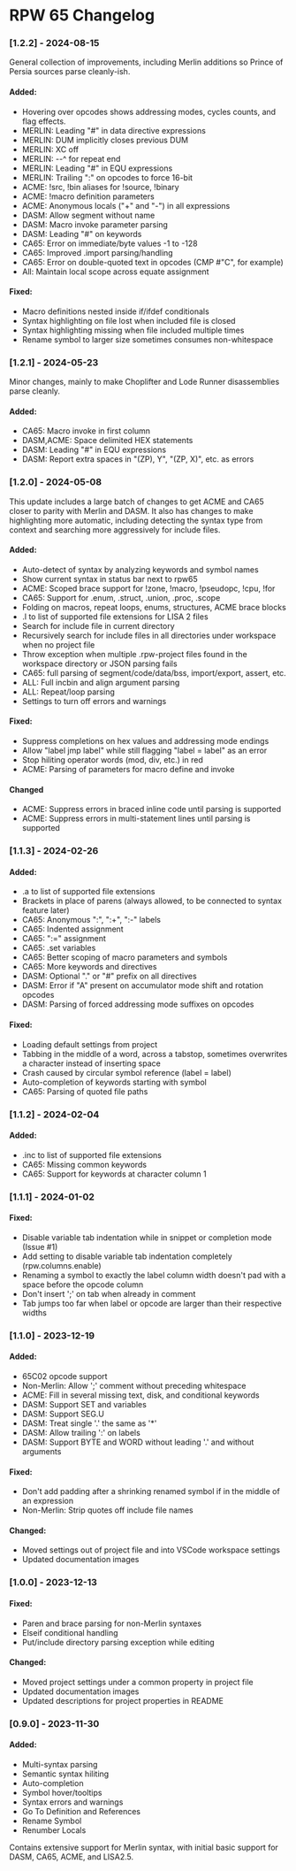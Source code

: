 # RPW 65 Changelog

### [1.2.2] - 2024-08-15

General collection of improvements, including Merlin additions so Prince of Persia sources parse cleanly-ish.

#### Added:
* Hovering over opcodes shows addressing modes, cycles counts, and flag effects.
* MERLIN: Leading "#" in data directive expressions
* MERLIN: DUM implicitly closes previous DUM
* MERLIN: XC off
* MERLIN: --^ for repeat end
* MERLIN: Leading "#" in EQU expressions
* MERLIN: Trailing ":" on opcodes to force 16-bit
* ACME: !src, !bin aliases for !source, !binary
* ACME: !macro definition parameters
* ACME: Anonymous locals ("+" and "-") in all expressions
* DASM: Allow segment without name
* DASM: Macro invoke parameter parsing
* DASM: Leading "#" on keywords
* CA65: Error on immediate/byte values -1 to -128
* CA65: Improved .import parsing/handling
* CA65: Error on double-quoted text in opcodes (CMP #"C", for example)
* All: Maintain local scope across equate assignment

#### Fixed:
* Macro definitions nested inside if/ifdef conditionals
* Syntax highlighting on file lost when included file is closed
* Syntax highlighting missing when file included multiple times
* Rename symbol to larger size sometimes consumes non-whitespace

### [1.2.1] - 2024-05-23

Minor changes, mainly to make Choplifter and Lode Runner disassemblies parse cleanly.

#### Added:
* CA65: Macro invoke in first column
* DASM,ACME: Space delimited HEX statements
* DASM: Leading "#" in EQU expressions
* DASM: Report extra spaces in "(ZP), Y", "(ZP, X)", etc. as errors

### [1.2.0] - 2024-05-08

This update includes a large batch of changes to get ACME and CA65 closer to parity with Merlin and DASM.
It also has changes to make highlighting more automatic, including detecting the syntax type from context and searching more aggressively for include files.

#### Added:
* Auto-detect of syntax by analyzing keywords and symbol names
* Show current syntax in status bar next to rpw65
* ACME: Scoped brace support for !zone, !macro, !pseudopc, !cpu, !for
* CA65: Support for .enum, .struct, .union, .proc, .scope
* Folding on macros, repeat loops, enums, structures, ACME brace blocks
* .l to list of supported file extensions for LISA 2 files
* Search for include file in current directory
* Recursively search for include files in all directories under workspace when no project file
* Throw exception when multiple .rpw-project files found in the workspace directory or JSON parsing fails
* CA65: full parsing of segment/code/data/bss, import/export, assert, etc.
* ALL: Full incbin and align argument parsing
* ALL: Repeat/loop parsing
* Settings to turn off errors and warnings

#### Fixed:
* Suppress completions on hex values and addressing mode endings
* Allow "label jmp label" while still flagging "label = label" as an error
* Stop hiliting operator words (mod, div, etc.) in red
* ACME: Parsing of parameters for macro define and invoke

#### Changed
* ACME: Suppress errors in braced inline code until parsing is supported
* ACME: Suppress errors in multi-statement lines until parsing is supported

### [1.1.3] - 2024-02-26

#### Added:
* .a to list of supported file extensions
* Brackets in place of parens (always allowed, to be connected to syntax feature later)
* CA65: Anonymous ":", ":+", ":-" labels
* CA65: Indented assignment
* CA65: ":=" assignment
* CA65: .set variables
* CA65: Better scoping of macro parameters and symbols
* CA65: More keywords and directives
* DASM: Optional "." or "#" prefix on all directives
* DASM: Error if "A" present on accumulator mode shift and rotation opcodes
* DASM: Parsing of forced addressing mode suffixes on opcodes

#### Fixed:
* Loading default settings from project
* Tabbing in the middle of a word, across a tabstop, sometimes overwrites a character instead of inserting space
* Crash caused by circular symbol reference (label = label)
* Auto-completion of keywords starting with symbol
* CA65: Parsing of quoted file paths

### [1.1.2] - 2024-02-04

#### Added:
* .inc to list of supported file extensions
* CA65: Missing common keywords
* CA65: Support for keywords at character column 1

### [1.1.1] - 2024-01-02

#### Fixed:
* Disable variable tab indentation while in snippet or completion mode (Issue #1)
* Add setting to disable variable tab indentation completely (rpw.columns.enable)
* Renaming a symbol to exactly the label column width doesn't pad with a space before the opcode column
* Don't insert ';' on tab when already in comment
* Tab jumps too far when label or opcode are larger than their respective widths

### [1.1.0] - 2023-12-19

#### Added:
* 65C02 opcode support
* Non-Merlin: Allow ';' comment without preceding whitespace
* ACME: Fill in several missing text, disk, and conditional keywords
* DASM: Support SET and variables
* DASM: Support SEG.U
* DASM: Treat single '.' the same as '*'
* DASM: Allow trailing ':' on labels
* DASM: Support BYTE and WORD without leading '.' and without arguments

#### Fixed:
* Don't add padding after a shrinking renamed symbol if in the middle of an expression
* Non-Merlin: Strip quotes off include file names

#### Changed:
* Moved settings out of project file and into VSCode workspace settings
* Updated documentation images

### [1.0.0] - 2023-12-13

#### Fixed:
* Paren and brace parsing for non-Merlin syntaxes
* Elseif conditional handling
* Put/include directory parsing exception while editing

#### Changed:
* Moved project settings under a common property in project file
* Updated documentation images
* Updated descriptions for project properties in README

### [0.9.0] - 2023-11-30

#### Added:
* Multi-syntax parsing
* Semantic syntax hiliting
* Auto-completion
* Symbol hover/tooltips
* Syntax errors and warnings
* Go To Definition and References
* Rename Symbol
* Renumber Locals

Contains extensive support for Merlin syntax, with initial basic support for DASM, CA65, ACME, and LISA2.5.
